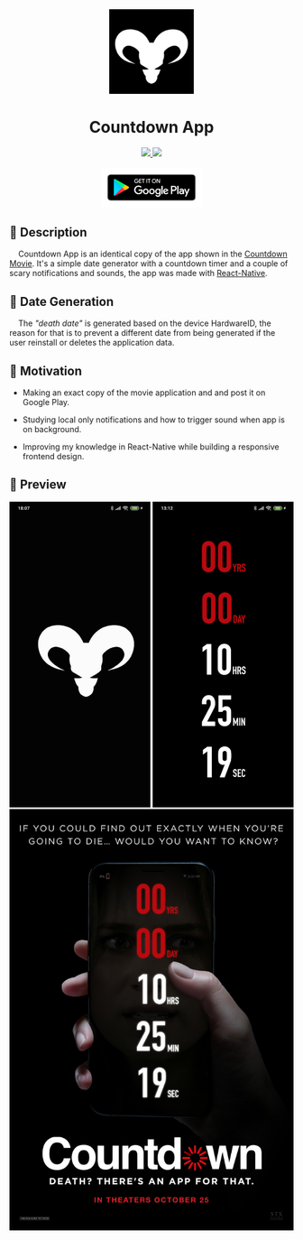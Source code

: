 <div align="center">
<img src="./src/assets/images/logo.jpg" width="150" alt="Countdown Logo" />
<h1>Countdown App</h1>
<a href="https://github.com/pitroldev/countdown-movie-app/releases/tag/1.36">
<img src="https://img.shields.io/badge/version-1.36-green.svg" />
</a>
<a href="https://github.com/pitroldev/countdown-movie-app/blob/master/LICENSE.txt">
<img src="https://img.shields.io/badge/license-Apache-blue.svg" />
</a>
<br/>
<br/>
 <a href="https://play.google.com/store/apps/details?id=com.countdownmovieapp">
<img src="./resources/google-play-badge.png" width=180 alt="Link para o Google Play"/>
</a>
</div>

## 📃 Description

    Countdown App is an identical copy of the app shown in the [Countdown Movie](https://www.imdb.com/title/tt10039344/). It's a simple date generator with a countdown timer and a couple of scary notifications and sounds, the app was made with [React-Native](https://github.com/facebook/react-native).

## 📅 Date Generation

    The *"death date"* is generated based on the device HardwareID, the reason for that is to prevent a different date from being generated if the user reinstall or deletes the application data.

## 🚀 Motivation

- Making an exact copy of the movie application and and post it on Google Play.

- Studying local only notifications and how to trigger sound when app is on background.

- Improving my knowledge in React-Native while building a responsive frontend design.

## 🎨 Preview

<div>
<IMG SRC="./resources/animation.gif" width="250">
<IMG SRC="./resources/countdown.jpeg" width="250">
<IMG SRC="./resources/countdown-movie-poster.jpg" width="504">
</div>
